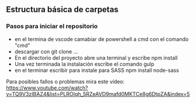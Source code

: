 ## Estructura básica de carpetas

### Pasos para iniciar el repositorio
* en el termina de vscode camabiar de powershell a cmd con el comando "cmd"
* descargar con git clone ...
* En el directorio del proyecto abre una terminal y escribe 
										npm install
* Una vez terminada la instalación escribe el comando
											gulp
* en el terminar escribir para instale para SASS
											npm install node-sass

Para posibles fallos o problemas mira este vídeo:
https://www.youtube.com/watch?v=TQ9V3zIBAZ4&list=PLROIqh_5RZeAVD9mafd0MKTCe8g6DtpZA&index=5

